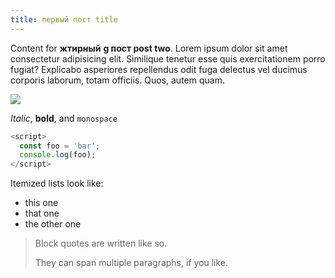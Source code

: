 ```yaml
---
title: первый пост title
---
```

Content for  **жтирный** **g  пост post two**. Lorem ipsum dolor sit amet consectetur adipisicing elit. Similique tenetur esse quis exercitationem porro fugiat? Explicabo asperiores repellendus odit fuga delectus vel ducimus corporis laborum, totam officiis. Quos, autem quam.

![](/uploads/cat.jpg)

_Italic_, **bold**, and `monospace`

```js
<script>
  const foo = 'bar';
  console.log(foo);
</script>
```

Itemized lists look like:

* this one
* that one
* the other one

> Block quotes are
> written like so.
>
> They can span multiple paragraphs,
> if you like.

